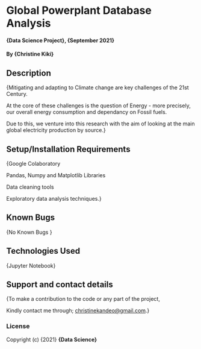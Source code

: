 # Global Powerplant Database Analysis

#### {Data Science Project}, {September 2021}

#### By **{Christine Kiki}**

## Description
{Mitigating and adapting to Climate change are key challenges of the 21st Century. 

At the core of these challenges is the question of Energy - more precisely, our overall energy consumption and dependancy on Fossil fuels. 

Due to this, we venture into this research with the aim of looking at the main global electricity production by source.}

## Setup/Installation Requirements
{Google Colaboratory

Pandas, Numpy and Matplotlib Libraries

Data cleaning tools

Exploratory data analysis techniques.}

## Known Bugs
{No Known Bugs }

## Technologies Used
{Jupyter Notebook}

## Support and contact details
{To make a contribution to the code or any part of the project, 

Kindly contact me through; christinekandeo@gmail.com.}
### License

Copyright (c) {2021} **{Data Science}**
